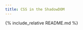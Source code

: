 ```yaml
---
title: CSS in the ShadowDOM
---
```

<link rel="stylesheet" href="/adorn/adorn.css" />
<script src="/adorn/adorn.js" async></script>
<style>
h1{ 
  color:white;
  text-shadow:0 0 100px black;
  background-position:inherit;
}
h1:before{ 
  background: url(http://photos2.meetupstatic.com/photos/event/d/6/2/d/highres_432114829.jpeg);
  background-size: 100%;
  background-position: inherit;
}
</style>

{% include_relative README.md %}

<script>
(function(){
  var b = document.body;
  var h = Array.prototype.slice.call(document.getElementsByTagName('h1'));
  function bgPos(h){
    h.style.backgroundPosition = "0 "+ (h.getBoundingClientRect().top*100/b.clientHeight)+"%";
  }
  window.addEventListener('scroll', function(){
    h.forEach(bgPos);
  });
})();
</script>
